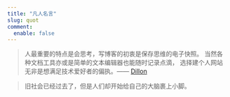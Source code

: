 ```yaml
---
title: "凡人名言"
slug: quot
comment:
  enable: false
---
```


> 人最重要的特点是会思考，写博客的初衷是保存思维的电子快照。 当然各种文档工具亦或是简单的文本编辑器也能随时记录点滴， 选择建个人网站无非是想满足技术爱好者的偏执。—— [Dillon](https://dillonzq.com/)

> 旧社会已经过去了，但是人们却开始给自己的大脑裹上小脚。